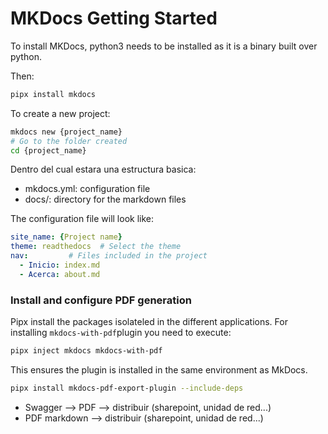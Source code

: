 
# MKDocs Getting Started

To install MKDocs, python3 needs to be installed as it is a binary built over python. 

Then: 

```bash
pipx install mkdocs
```

To create a new project: 
```bash
mkdocs new {project_name}
# Go to the folder created
cd {project_name}
```

Dentro del cual estara una estructura basica: 

* mkdocs.yml: configuration file
* docs/: directory for the markdown files


The configuration file will look like: 
```yml
site_name: {Project name}
theme: readthedocs  # Select the theme
nav:         # Files included in the project
  - Inicio: index.md
  - Acerca: about.md
```

### Install and configure PDF generation

Pipx install the packages isolateled in the different applications. For installing `mkdocs-with-pdf`plugin you need to execute: 

```bash
pipx inject mkdocs mkdocs-with-pdf
```

This ensures the plugin is installed in the same environment as MkDocs.

```bash
pipx install mkdocs-pdf-export-plugin --include-deps 
```




- Swagger --> PDF --> distribuir (sharepoint, unidad de red...)
- PDF markdown --> distribuir (sharepoint, unidad de red...)
